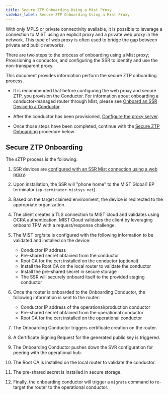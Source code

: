 ```yaml
---
title: Secure ZTP Onboarding Using a Mist Proxy
sidebar_label: Secure ZTP Onboarding Using a Mist Proxy
---
```


With only MPLS or private connectivity available, it is possible to leverage a connection to MIST using an explicit proxy and a private web proxy in the network. This type of web proxy is often used to bridge the gap between private and public networks.

There are two steps to the process of onboarding using a Mist proxy; Provisioning a conductor, and configuring the SSR to identify and use the non-transparent proxy. 

This document provides information perform the secure ZTP onboarding process.

- It is recommended that before configuring the web proxy and secure ZTP, you provision the Conductor. For information about onboarding a conductor-managed router through Mist, please see [Onboard an SSR Device to a Conductor](onboard_ssr_to_conductor.md).

- After the conductor has been provisioned, [Configure the proxy server](config-proxy-server.md). 

- Once those steps have been completed, continue with the [Secure ZTP Onboarding](#secure-ztp-onboarding) procedure below. 

## Secure ZTP Onboarding

The sZTP process is the following:

1. SSR devices are [configured with an SSR Mist connection using a web proxy](config-proxy-server.md).
2. Upon installation, the SSR will "phone home" to the MIST Global1 EP terminator (`ep-terminator.mistsys.net`). 
3. Based on the target claimed environment, the device is redirected to the appropriate organization.
4. The client creates a TLS connection to MIST cloud and validates using OCRA authentication. 
MIST Cloud validates the client by leveraging onboard TPM with a request/response challenge.

5. The MIST org/site is configured with the following information to be validated and installed on the device:
	- Conductor IP address 
	- Pre-shared secret obtained from the conductor 
	- Root CA for the cert installed on the conductor (optional)
	- Install the Root CA on the local router to validate the conductor
	- Install the pre-shared secret in secure storage
	- The SSR will securely onboard itself to the provided staging conductor

6. Once the router is onboarded to the Onboarding Conductor, the following information is sent to the router:
	- Conductor IP address of the operational/production conductor
	- Pre-shared secret obtained from the operational conductor 
	- Root CA for the cert installed on the operational conductor
7. The Onboarding Conductor triggers certificate creation on the router.
8. A Certificate Signing Request for the generated public key is triggered.
9. The Onboarding Conductor pushes down the SVR configuration for peering with the operational hub.
10. The Root CA is installed on the local router to validate the conductor.
11. The pre-shared secret is installed in secure storage.
12. Finally, the onboarding conductor will trigger a `migrate` command to re-target the router to the operational conductor.
